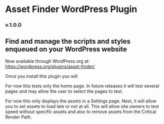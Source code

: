 # Asset Finder WordPress Plugin

### v.1.0.0

## Find and manage the scripts and styles enqueued on your WordPress website

Now available through WordPress.org at:
https://wordpress.org/plugins/asset-finder/

Once you install this plugin you will

For now this tests only the home page. In future releases it will test several pages and may allow the user to select the pages to test.

For now this only displays the assets in a Settings page. Next, it will allow you to set assets to load late or not at all. This will allow site owners to test speed without specific assets and also to remove assets from the Critical Render Path.
